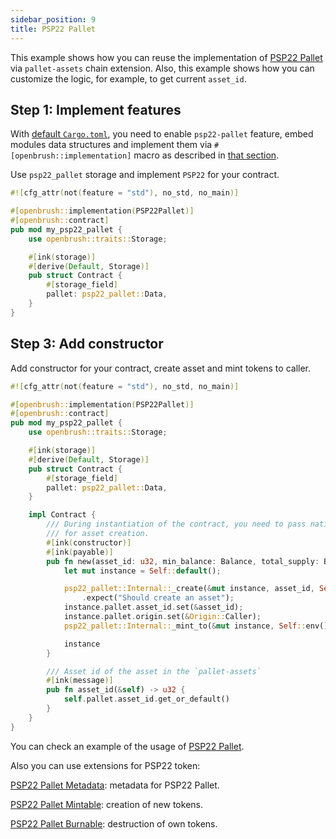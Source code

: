 ```yaml
---
sidebar_position: 9
title: PSP22 Pallet
---
```


This example shows how you can reuse the implementation of [PSP22 Pallet](https://github.com/727-Ventures/openbrush-contracts/tree/main/contracts/src/token/psp22_pallet) via `pallet-assets` chain extension. Also, this example shows how you can customize the logic, for example, to get current `asset_id`.

## Step 1: Implement features

With [default `Cargo.toml`](/smart-contracts/overview#the-default-toml-of-your-project-with-openbrush),
you need to enable `psp22-pallet` feature, embed modules data structures and implement them via `#[openbrush::implementation]` macro
as described in [that section](/smart-contracts/overview#reuse-implementation-of-traits-from-openbrush).

Use `psp22_pallet` storage and implement `PSP22` for your contract.

```rust
#![cfg_attr(not(feature = "std"), no_std, no_main)]

#[openbrush::implementation(PSP22Pallet)]
#[openbrush::contract]
pub mod my_psp22_pallet {
    use openbrush::traits::Storage;

    #[ink(storage)]
    #[derive(Default, Storage)]
    pub struct Contract {
        #[storage_field]
        pallet: psp22_pallet::Data,
    }
}
```

## Step 3: Add constructor

Add constructor for your contract, create asset and mint tokens to caller.

```rust
#![cfg_attr(not(feature = "std"), no_std, no_main)]

#[openbrush::implementation(PSP22Pallet)]
#[openbrush::contract]
pub mod my_psp22_pallet {
    use openbrush::traits::Storage;

    #[ink(storage)]
    #[derive(Default, Storage)]
    pub struct Contract {
        #[storage_field]
        pallet: psp22_pallet::Data,
    }

    impl Contract {
        /// During instantiation of the contract, you need to pass native tokens as a deposit
        /// for asset creation.
        #[ink(constructor)]
        #[ink(payable)]
        pub fn new(asset_id: u32, min_balance: Balance, total_supply: Balance) -> Self {
            let mut instance = Self::default();

            psp22_pallet::Internal::_create(&mut instance, asset_id, Self::env().account_id(), min_balance)
                .expect("Should create an asset");
            instance.pallet.asset_id.set(&asset_id);
            instance.pallet.origin.set(&Origin::Caller);
            psp22_pallet::Internal::_mint_to(&mut instance, Self::env().caller(), total_supply).expect("Should mint");

            instance
        }

        /// Asset id of the asset in the `pallet-assets`
        #[ink(message)]
        pub fn asset_id(&self) -> u32 {
            self.pallet.asset_id.get_or_default()
        }
    }
}
```

You can check an example of the usage of [PSP22 Pallet](https://github.com/727-Ventures/openbrush-contracts/tree/main/examples/psp22_pallet).

Also you can use extensions for PSP22 token:

[PSP22 Pallet Metadata](Extensions/metadata): metadata for PSP22 Pallet.

[PSP22 Pallet Mintable](Extensions/mintable): creation of new tokens.

[PSP22 Pallet Burnable](Extensions/burnable): destruction of own tokens.
